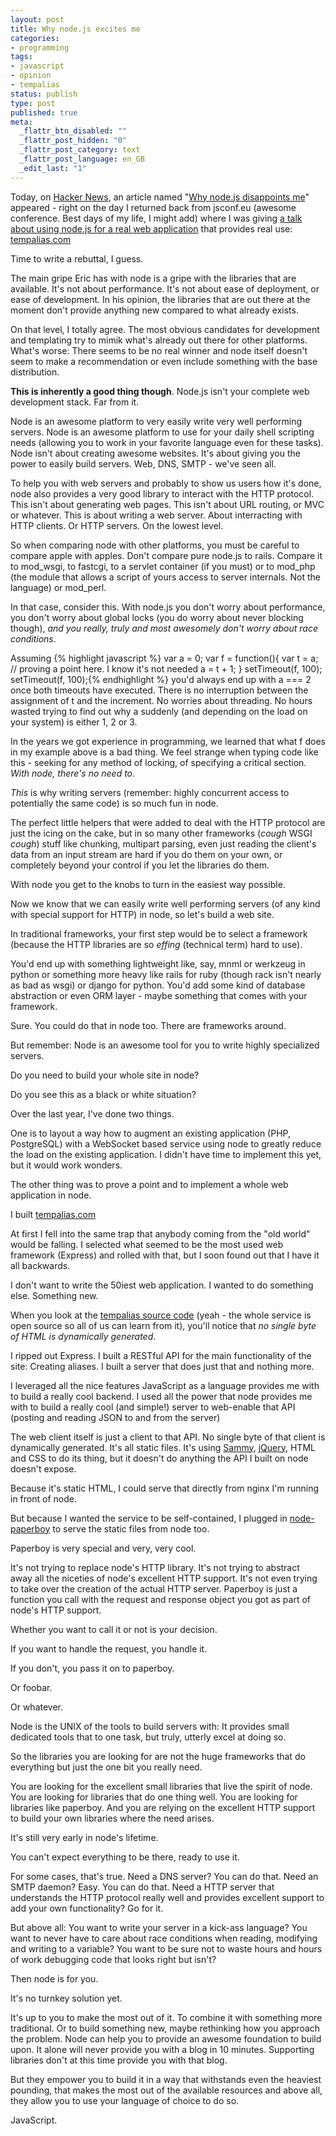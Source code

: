```yaml
---
layout: post
title: Why node.js excites me
categories:
- programming
tags:
- javascript
- opinion
- tempalias
status: publish
type: post
published: true
meta:
  _flattr_btn_disabled: ""
  _flattr_post_hidden: "0"
  _flattr_post_category: text
  _flattr_post_language: en_GB
  _edit_last: "1"
---
```

Today, on <a href="http://news.ycombinator.com">Hacker News</a>, an article named "<a href="http://www.eflorenzano.com/blog/post/why-node-disappoints-me/">Why node.js disappoints me</a>" appeared - right on the day I returned back from jsconf.eu (awesome conference. Best days of my life, I might add) where I was giving <a href="http://bit.ly/b4gsrL">a talk about using node.js for a real web application</a> that provides real use: <a href="http://tempalias.com">tempalias.com</a>

Time to write a rebuttal, I guess.

The main gripe Eric has with node is a gripe with the libraries that are available. It's not about performance. It's not about ease of deployment, or ease of development. In his opinion, the libraries that are out there at the moment don't provide anything new compared to what already exists.

On that level, I totally agree. The most obvious candidates for development and templating try to mimik what's already out there for other platforms. What's worse: There seems to be no real winner and node itself doesn't seem to make a recommendation or even include something with the base distribution.

<strong>This is inherently a good thing though</strong>. Node.js isn't your complete web development stack. Far from it.

Node is an awesome platform to very easily write very well performing servers. Node is an awesome platform to use for your daily shell scripting needs (allowing you to work in your favorite language even for these tasks). Node isn't about creating awesome websites. It's about giving you the power to easily build servers. Web, DNS, SMTP - we've seen all.

To help you with web servers and probably to show us users how it's done, node also provides a very good library to interact with the HTTP protocol. This isn't about generating web pages. This isn't about URL routing, or MVC or whatever. This is about writing a web server. About interracting with HTTP clients. Or HTTP servers. On the lowest level.

So when comparing node with other platforms, you must be careful to compare apple with apples. Don't compare pure node.js to rails. Compare it to mod_wsgi, to fastcgi, to a servlet container (if you must) or to mod_php (the module that allows a script of yours access to server internals. Not the language) or mod_perl.

In that case, consider this. With node.js you don't worry about performance, you don't worry about global locks (you do worry about never blocking though),<em> and you really, truly and most awesomely don't worry about race conditions</em>.

Assuming
{% highlight javascript %}    var a = 0;
    var f = function(){
        var t = a; // proving a point here. I know it's not needed
        a = t + 1;
    }
    setTimeout(f, 100);
    setTimeout(f, 100);{% endhighlight %}
you'd always end up with a === 2 once both timeouts have executed. There is no interruption between the assignment of t and the increment. No worries about threading. No hours wasted trying to find out why a suddenly (and depending on the load on your system) is either 1, 2 or 3.

In the years we got experience in programming, we learned that what f does in my example above is a bad thing. We feel strange when typing code like this - seeking for any method of locking, of specifying a critical section. <em>With node, there's no need to.</em>

<em>This</em> is why writing servers (remember: highly concurrent access to potentially the same code) is so much fun in node.

The perfect little helpers that were added to deal with the HTTP protocol are just the icing on the cake, but in so many other frameworks (*cough* WSGI *cough*) stuff like chunking, multipart parsing, even just reading the client's data from an input stream are hard if you do them on your own, or completely beyond your control if you let the libraries do them.

With node you get to the knobs to turn in the easiest way possible.

Now we know that we can easily write well performing servers (of any kind with special support for HTTP) in node, so let's build a web site.

In traditional frameworks, your first step would be to select a framework (because the HTTP libraries are so <em>effing</em> (technical term) hard to use).

You'd end up with something lightweight like, say, mnml or werkzeug in python or something more heavy  like rails for ruby (though rack isn't nearly as bad as wsgi) or django for python. You'd add some kind of database abstraction or even ORM layer - maybe something that comes with your framework.

Sure. You could do that in node too. There are frameworks around.

But remember: Node is an awesome tool for you to write highly specialized servers.

Do you need to build your whole site in node?

Do you see this as a black or white situation?

Over the last year, I've done two things.

One is to layout a way how to augment an existing application (PHP, PostgreSQL) with a WebSocket based service using node to greatly reduce the load on the existing application. I didn't have time to implement this yet, but it would work wonders.

The other thing was to prove a point and to implement a whole web application in node.

I built <a href="http://tempalias.com">tempalias.com</a>

At first I fell into the same trap that anybody coming from the "old world" would be falling. I selected what seemed to be the most used web framework (Express) and rolled with that, but I soon found out that I have it all backwards.

I don't want to write the 50iest web application. I wanted to do something else. Something new.

When you look at the <a href="http://github.com/pilif/tempalias">tempalias source code</a> (yeah - the whole service is open source so all of us can learn from it), you'll notice that <em>no single byte of HTML is dynamically generated</em>.

I ripped out Express. I built a RESTful API for the main functionality of the site: Creating aliases. I built a server that does just that and nothing more.

I leveraged all the nice features JavaScript as a language provides me with to build a really cool backend. I used all the power that node provides me with to build a really cool (and simple!) server to web-enable that API (posting and reading JSON to and from the server)

The web client itself is just a client to that API. No single byte of that client is dynamically generated. It's all static files. It's using <a href="http://code.quirkey.com/sammy/">Sammy</a>, <a href="http://jquery.com/">jQuery</a>, HTML and CSS to do its thing, but it doesn't do anything the API I built on node doesn't expose.

Because it's static HTML, I could serve that directly from nginx I'm running in front of node.

But because I wanted the service to be self-contained, I plugged in <a href="http://github.com/felixge/node-paperboy/">node-paperboy</a> to serve the static files from node too.

Paperboy is very special and very, very cool.

It's not trying to replace node's HTTP library. It's not trying to abstract away all the niceties of node's excellent HTTP support. It's not even trying to take over the creation of the actual HTTP server. Paperboy is just a function you call with the request and response object you got as part of node's HTTP support.

Whether you want to call it or not is your decision.

If you want to handle the request, you handle it.

If you don't, you pass it on to paperboy.

Or foobar.

Or whatever.

Node is the UNIX of the tools to build servers with: It provides small dedicated tools that to one task, but truly, utterly excel at doing so.

So the libraries you are looking for are not the huge frameworks that do everything but just the one bit you really need.

You are looking for the excellent small libraries that live the spirit of node. You are looking for libraries that do one thing well. You are looking for libraries like paperboy. And you are relying on the excellent HTTP support to build your own libraries where the need arises.

It's still very early in node's lifetime.

You can't expect everything to be there, ready to use it.

For some cases, that's true. Need a DNS server? You can do that. Need an SMTP daemon? Easy. You can do that. Need a HTTP server that understands the HTTP protocol really well and provides excellent support to add your own functionality? Go for it.

But above all: You want to write your server in a kick-ass language? You want to never have to care about race conditions when reading, modifying and writing to a variable? You want to be sure not to waste hours and hours of work debugging code that looks right but isn't?

Then node is for you.

It's no turnkey solution yet.

It's up to you to make the most out of it. To combine it with something more traditional. Or to build something new, maybe rethinking how you approach the problem. Node can help you to provide an awesome foundation to build upon. It alone will never provide you with a blog in 10 minutes. Supporting libraries don't at this time provide you with that blog.

But they empower you to build it in a way that withstands even the heaviest pounding, that makes the most out of the available resources and above all, they allow you to use your language of choice to do so.

JavaScript.
